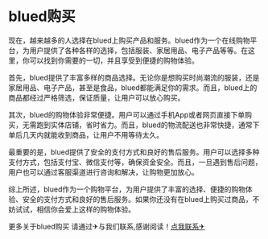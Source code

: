 # blued购买

现在，越来越多的人选择在blued上购买产品和服务。blued作为一个在线购物平台，为用户提供了各种各样的选择，包括服装、家居用品、电子产品等等。在这里，你可以找到你需要的一切，并且享受到便捷的购物体验。

首先，blued提供了丰富多样的商品选择。无论你是想购买时尚潮流的服装，还是家居用品、电子产品，甚至是食品，blued都能满足你的需求。而且，blued上的商品都经过严格筛选，保证质量，让用户可以放心购买。

其次，blued的购物体验非常便捷。用户可以通过手机App或者网页直接下单购买，无需跑到实体店铺，省时省力。而且，blued的物流配送也非常快捷，通常下单后几天内就能收到商品，让用户不用等待太久。

最重要的是，blued提供了安全的支付方式和良好的售后服务。用户可以选择多种支付方式，包括支付宝、微信支付等，确保资金安全。而且，一旦遇到售后问题，用户也可以通过客服渠道进行咨询和解决，让购物更加放心。

综上所述，blued作为一个购物平台，为用户提供了丰富的选择、便捷的购物体验、安全的支付方式和良好的售后服务。如果你还没有在blued上购买过商品，不妨试试，相信你会爱上这样的购物体验。

更多关于blued购买 请通过✈与我们联系,感谢阅读！[点我联系✈](https://cdn.G208.com)